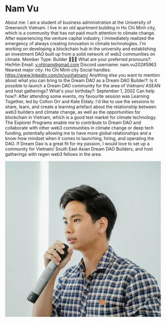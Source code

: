 # Nam Vu

About me: I am a student of business administration at the University of Greenwich Vietnam. I live in an old apartment building in Ho Chi Minh city, which is a community that has not paid much attention to climate change. After experiencing the venture capital industry, I immediately realized the emergency of always creating innovation in climate technologies. I'm working on developing a blockchain hub in the university and establishing an investment DAO built up from a solid network of web2 communities on climate.
Member Type: Builder 👷🏾‍♀️
What are your preferred pronouns?: He/Him
Email: v.nhtnam@gmail.com
Discord username: nam.vu202#5963
Nearest major city: Ho Chi Minh city
Social handles: https://www.linkedin.com/in/vunhatnam/
Anything else you want to mention about what you can bring to the Dream DAO as a Dream DAO Builder?: Is it possible to launch a Dream DAO community for the area of Vietnam/ ASEAN and host gatherings?
What's your birthday?: September 1, 2002
Can help how?: After attending some events, my favourite session was Learning Together, led by Colton Orr and Kate Eldaly. I'd like to use the sessions to share, learn, and create a learning artefact about the relationship between web3 builders and climate change, as well as the opportunities for blockchain in Vietnam, which is a good test market for climate technology.
The Explorer Programs enable me to contribute to Dream DAO and collaborate with other web3 communities in climate change or deep tech funding, potentially allowing me to have more global relationships and a know-how mindset when it comes to launching, hiring, and operating the DAO.
If Dream Dao is a great fit for my passion, I would love to set up a community for Vietnam/ South East Asian Dream DAO Builders, and host gatherings with regen web3 fellows in the area.

![VuNhatNam_Photo.jpg](Nam%20Vu%207b895ff35c2e4b0784156615b4dc5740/VuNhatNam_Photo.jpg)